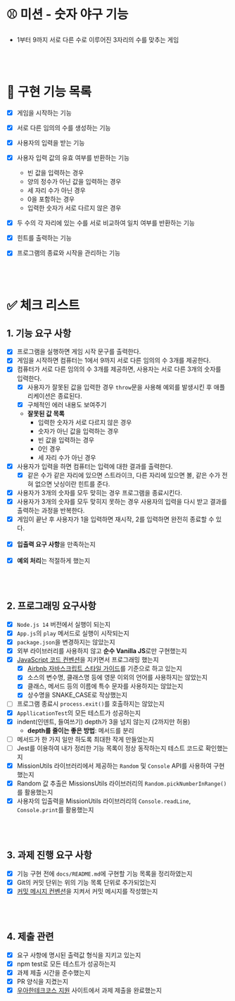 # ⚾️ 미션 - 숫자 야구 기능

- 1부터 9까지 서로 다른 수로 이루어진 3자리의 수를 맞추는 게임

<br/><br/>

# 🌟 구현 기능 목록

- [x] 게임을 시작하는 기능
- [x] 서로 다른 임의의 수를 생성하는 기능
- [x] 사용자의 입력을 받는 기능
- [x] 사용자 입력 값의 유효 여부를 반환하는 기능

  - 빈 값을 입력하는 경우
  - 양의 정수가 아닌 값을 입력하는 경우
  - 세 자리 수가 아닌 경우
  - 0을 포함하는 경우
  - 입력한 숫자가 서로 다르지 않은 경우

- [x] 두 수의 각 자리에 있는 수를 서로 비교하여 일치 여부를 반환하는 기능
- [x] 힌트를 출력하는 기능
- [x] 프로그램의 종료와 시작을 관리하는 기능

<br/><br/>

# ✅ 체크 리스트

## 1. 기능 요구 사항

- [x] 프로그램을 실행하면 게임 시작 문구를 출력한다.
- [x] 게임을 시작하면 컴퓨터는 1에서 9까지 서로 다른 임의의 수 3개를 제공한다.
- [x] 컴퓨터가 서로 다른 임의의 수 3개를 제공하면, 사용자는 서로 다른 3개의 숫자를 입력한다.
  - [x] 사용자가 잘못된 값을 입력한 경우 `throw`문을 사용해 예외를 발생시킨 후 애플리케이션은 종료된다.
  - [x] 구체적인 에러 내용도 보여주기
  - **잘못된 값 목록**
    - 입력한 숫자가 서로 다르지 않은 경우
    - 숫자가 아닌 값을 입력하는 경우
    - 빈 값을 입력하는 경우
    - 0인 경우
    - 세 자리 수가 아닌 경우
- [x] 사용자가 입력을 하면 컴퓨터는 입력에 대한 결과를 출력한다.
  - [x] 같은 수가 같은 자리에 있으면 스트라이크, 다른 자리에 있으면 볼, 같은 수가 전혀 없으면 낫싱이란 힌트를 준다.
- [x] 사용자가 3개의 숫자를 모두 맞히는 경우 프로그램을 종료시킨다.
- [x] 사용자가 3개의 숫자를 모두 맞히지 못하는 경우 사용자의 입력을 다시 받고 결과를 출력하는 과정을 반복한다.
- [x] 게임이 끝난 후 사용자가 1을 입력하면 재시작, 2를 입력하면 완전히 종료할 수 있다.
      <br/><br/>
- [x] **입출력 요구 사항**을 만족하는지
      <br/><br/>
- [x] **예외 처리**는 적절하게 했는지

<br/><br/>

## 2. 프로그래밍 요구사항

- [x] `Node.js 14` 버전에서 실행이 되는지
- [x] `App.js`의 `play` 메서드로 실행이 시작되는지
- [x] `package.json`을 변경하지는 않았는지
- [x] 외부 라이브러리를 사용하지 않고 **순수 Vanilla JS**로만 구현했는지
- [x] [JavaScript 코드 컨벤션](https://github.com/woowacourse/woowacourse-docs/tree/main/styleguide/javascript)을 지키면서 프로그래밍 했는지
  - [x] [Airbnb 자바스크립트 스타일 가이드](https://github.com/airbnb/javascript)를 기준으로 하고 있는지
  - [x] 소스의 변수명, 클래스명 등에 영문 이외의 언어를 사용하지는 않았는지
  - [x] 클래스, 메서드 등의 이름에 특수 문자를 사용하지는 않았는지
  - [x] 상수명을 SNAKE_CASE로 작상했는지
- [ ] 프로그램 종료시 `process.exit()`를 호출하지는 않았는지
- [x] `AppllicationTest`의 모든 테스트가 성공하는지
- [x] indent(인덴트, 들여쓰기) depth가 3을 넘지 않는지 (2까지만 허용)
  - **depth를 줄이는 좋은 방법**: 메서드를 분리
- [ ] 메서드가 한 가지 일만 하도록 최대한 작게 만들었는지
- [ ] Jest를 이용하여 내가 정리한 기능 목록이 정상 동작하는지 테스트 코드로 확인했는지
- [x] MissionUtils 라이브러리에서 제공하는 `Random` 및 `Console` API를 사용하여 구현했는지
- [x] Random 값 추출은 MissionsUtils 라이브러리의 `Random.pickNumberInRange()`를 활용했는지
- [x] 사용자의 입출력을 MissionUtils 라이브러리의 `Console.readLine`, `Console.print`를 활용했는지

<br/><br/>

## 3. 과제 진행 요구 사항

- [x] 기능 구현 전에 `docs/README.md`에 구현할 기능 목록을 정리하였는지
- [x] Git의 커밋 단위는 위의 기능 목록 단위로 추가되었는지
- [x] [커밋 메시지 컨벤션](https://gist.github.com/stephenparish/9941e89d80e2bc58a153)을 지켜서 커밋 메시지를 작성했는지

<br/><br/>

## 4. 제출 관련

- [x] 요구 사항에 명시된 출력값 형식을 지키고 있는지
- [x] npm test로 모든 테스트가 성공하는지
- [x] 과제 제출 시간을 준수했는지
- [x] PR 양식을 지켰는지
- [x] [우아한테크코스 지원](https://apply.techcourse.co.kr) 사이트에서 과제 제출을 완료했는지
